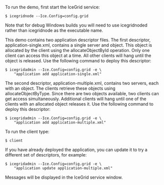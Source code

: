 To run the demo, first start the IceGrid service:
```
$ icegridnode --Ice.Config=config.grid
```
Note that for debug Windows builds you will need to use icegridnoded
rather than icegridnode as the executable name.

This demo contains two application descriptor files. The first
descriptor, application-single.xml, contains a single server and
object. This object is allocated by the client using the
allocateObjectById operation. Only one client can access this object
at a time. All other clients will hang until the object is released.
Use the following command to deploy this descriptor:
```
$ icegridadmin --Ice.Config=config.grid -e \
    "application add application-single.xml"
```
The second descriptor, application-multiple.xml, contains two servers,
each with an object. The clients retrieve these objects using
allocateObjectByType. Since there are two objects available, two
clients can get access simultaneously. Additional clients will hang
until one of the clients with an allocated object releases it. Use the
following command to deploy this descriptor:
```
$ icegridadmin --Ice.Config=config.grid -e \
    "application add application-multiple.xml"
```
To run the client type:
```
$ client
```
If you have already deployed the application, you can update it to try
a different set of descriptors, for example:
```
$ icegridadmin --Ice.Config=config.grid -e \
    "application update application-multiple.xml"
```
Messages will be displayed in the IceGrid service window.
